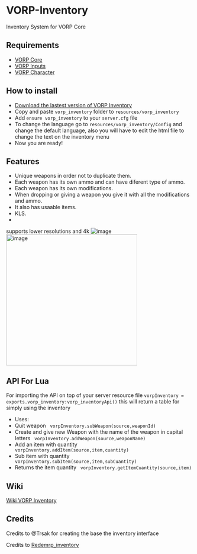 # VORP-Inventory 
Inventory System for VORP Core


## Requirements
- [VORP Core](https://github.com/VORPCORE/VORP-Core/releases)
- [VORP Inputs](https://github.com/VORPCORE/VORP-Inputs/releases)
- [VORP Character](https://github.com/VORPCORE/VORP-Character/releases)

## How to install
* [Download the lastest version of VORP Inventory](https://github.com/VORPCORE/VORP-Inventory/releases)
* Copy and paste ```vorp_inventory``` folder to ```resources/vorp_inventory```
* Add ```ensure vorp_inventory``` to your ```server.cfg``` file
* To change the language go to ```resources/vorp_inventory/Config``` and change the default language, also you will have to edit the html file to change the text on the inventory menu
* Now you are ready!

## Features
* Unique weapons in order not to duplicate them.
* Each weapon has its own ammo and can have diferent type of ammo.
* Each weapon has its own modifications.
* When dropping or giving a weapon you give it with all the modifications and ammo.
* It also has usaable items.
* KLS.
* 
supports lower resolutions and 4k
![image](https://user-images.githubusercontent.com/87246847/156600012-3901dac7-73f8-4577-a8f5-9a60d7e3150b.png)
<img width="354" alt="image" src="https://user-images.githubusercontent.com/87246847/156600211-cc3fc70f-60bb-4884-971a-1d2ad4fdb8ad.png">


## API For Lua
For importing the API on top of your server resource file
```vorpInventory = exports.vorp_inventory:vorp_inventoryApi()```
this will return a table for simply using the inventory
* Uses:
* Quit weapon
``` vorpInventory.subWeapon(source,weaponId)```
* Create and give new Weapon with the name of the weapon in capital letters
``` vorpInventory.addWeapon(source,weaponName)```
* Add an item with quantity
``` vorpInventory.addItem(source,item,cuantity)```
* Sub item with quantity
``` vorpInventory.subItem(source,item,subCuantity)```
* Returns the item quantity
``` vorpInventory.getItemCuantity(source,item)```

## Wiki
[Wiki VORP Inventory](http://docs.vorpcore.com:3000/vorp-inventory)

## Credits

Credits to @Trsak for creating the base the inventory interface

Credits to [Redemrp_inventory](https://github.com/RedEM-RP/redemrp_inventory)
